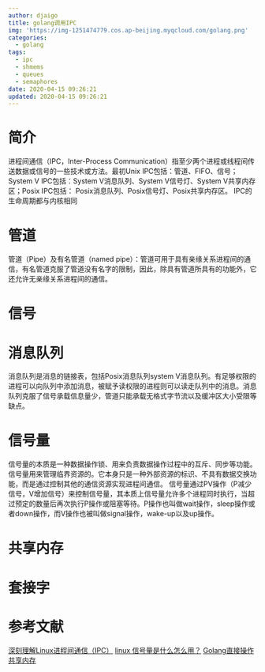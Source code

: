 ```yaml
---
author: djaigo
title: golang调用IPC
img: 'https://img-1251474779.cos.ap-beijing.myqcloud.com/golang.png'
categories:
  - golang
tags:
  - ipc
  - shmems
  - queues
  - semaphores
date: 2020-04-15 09:26:21
updated: 2020-04-15 09:26:21
---
```


# 简介
进程间通信（IPC，Inter-Process Communication）指至少两个进程或线程间传送数据或信号的一些技术或方法。最初Unix IPC包括：管道、FIFO、信号；System V IPC包括：System V消息队列、System V信号灯、System V共享内存区；Posix IPC包括： Posix消息队列、Posix信号灯、Posix共享内存区。
IPC的生命周期都与内核相同
# 管道
管道（Pipe）及有名管道（named pipe）：管道可用于具有亲缘关系进程间的通信，有名管道克服了管道没有名字的限制，因此，除具有管道所具有的功能外，它还允许无亲缘关系进程间的通信。
# 信号
# 消息队列
消息队列是消息的链接表，包括Posix消息队列system V消息队列。有足够权限的进程可以向队列中添加消息，被赋予读权限的进程则可以读走队列中的消息。消息队列克服了信号承载信息量少，管道只能承载无格式字节流以及缓冲区大小受限等缺点。

# 信号量
信号量的本质是一种数据操作锁、用来负责数据操作过程中的互斥、同步等功能。
信号量用来管理临界资源的。它本身只是一种外部资源的标识、不具有数据交换功能，而是通过控制其他的通信资源实现进程间通信。
信号量通过PV操作（P减少信号，V增加信号）来控制信号量，其本质上信号量允许多个进程同时执行，当超过预定的数量后再次执行P操作或阻塞等待。P操作也叫做wait操作，sleep操作或者down操作，而V操作也被叫做signal操作，wake-up以及up操作。


# 共享内存

# 套接字

# 参考文献
[深刻理解Linux进程间通信（IPC）](https://www.ibm.com/developerworks/cn/linux/l-ipc/)
[linux 信号量是什么怎么用？](https://www.zhihu.com/question/47411729)
[Golang直接操作共享内存](https://studygolang.com/articles/10203)
